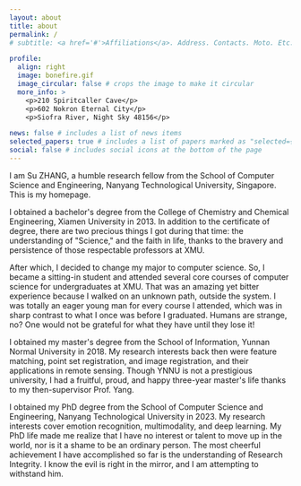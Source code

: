 ```yaml
---
layout: about
title: about
permalink: /
# subtitle: <a href='#'>Affiliations</a>. Address. Contacts. Moto. Etc.

profile:
  align: right
  image: bonefire.gif
  image_circular: false # crops the image to make it circular
  more_info: >
    <p>210 Spiritcaller Cave</p>
    <p>602 Nokron Eternal City</p>
    <p>Siofra River, Night Sky 48156</p>

news: false # includes a list of news items
selected_papers: true # includes a list of papers marked as "selected={true}"
social: false # includes social icons at the bottom of the page
---
```


I am Su ZHANG, a humble research fellow from the School of Computer Science and Engineering, Nanyang Technological University, Singapore. This is my homepage.

I obtained a bachelor's degree from the College of Chemistry and Chemical Engineering, Xiamen University in 2013. In addition to the certificate of degree, there are two precious things I got during that time: the understanding of "Science," and the faith in life, thanks to the bravery and persistence of those respectable professors at XMU.

After which, I decided to change my major to computer science. So, I became a sitting-in student and attended several core courses of computer science for undergraduates at XMU. That was an amazing yet bitter experience because I walked on an unknown path, outside the system. I was totally an eager young man for every course I attended, which was in sharp contrast to what I once was before I graduated. Humans are strange, no? One would not be grateful for what they have until they lose it!

I obtained my master's degree from the School of Information, Yunnan Normal University in 2018. My research interests back then were feature matching, point set registration, and image registration, and their applications in remote sensing. Though YNNU is not a prestigious university, I had a fruitful, proud, and happy three-year master's life thanks to my then-supervisor Prof. Yang.

I obtained my PhD degree from the School of Computer Science and Engineering, Nanyang Technological University in 2023. My research interests cover emotion recognition, multimodality, and deep learning. My PhD life made me realize that I have no interest or talent to move up in the world, nor is it a shame to be an ordinary person. The most cheerful achievement I have accomplished so far is the understanding of Research Integrity. I know the evil is right in the mirror, and I am attempting to withstand him.
